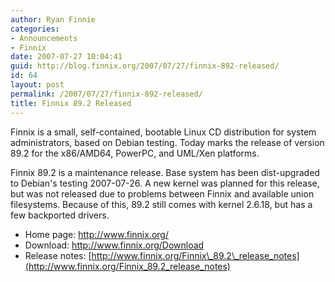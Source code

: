 ```yaml
---
author: Ryan Finnie
categories:
- Announcements
- Finnix
date: 2007-07-27 10:04:41
guid: http://blog.finnix.org/2007/07/27/finnix-892-released/
id: 64
layout: post
permalink: /2007/07/27/finnix-892-released/
title: Finnix 89.2 Released
---
```

Finnix is a small, self-contained, bootable Linux CD distribution for system administrators, based on Debian testing. Today marks the release of version 89.2 for the x86/AMD64, PowerPC, and UML/Xen platforms.

Finnix 89.2 is a maintenance release. Base system has been dist-upgraded to Debian's testing 2007-07-26. A new kernel was planned for this release, but was not released due to problems between Finnix and available union filesystems. Because of this, 89.2 still comes with kernel 2.6.18, but has a few backported drivers.

  * Home page: <http://www.finnix.org/>
  * Download: <http://www.finnix.org/Download>
  * Release notes: [http://www.finnix.org/Finnix\_89.2\_release_notes](http://www.finnix.org/Finnix_89.2_release_notes)
